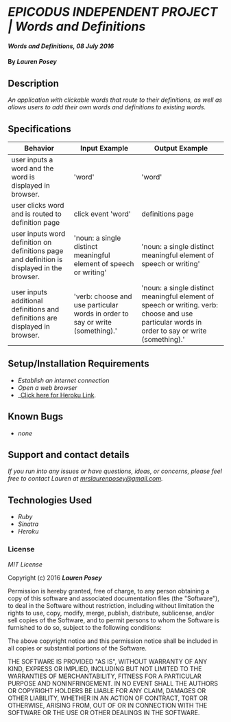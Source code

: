 # _EPICODUS INDEPENDENT PROJECT | Words and Definitions_

#### _Words and Definitions, 08 July 2016_

#### By _**Lauren Posey**_

## Description

_An application with clickable words that route to their definitions, as well as allows users to add their own words and definitions to existing words._

## Specifications

Behavior  | Input Example | Output Example
------------- | ------------- | -------------
user inputs a word and the word is displayed in browser. |'word'| 'word'
user clicks word and is routed to definition page |click event 'word'| definitions page
user inputs word definition on definitions page and definition is displayed in the browser. |'noun: a single distinct meaningful element of speech or writing' |'noun: a single distinct meaningful element of speech or writing'
user inputs additional definitions and definitions are displayed in browser. |'verb: choose and use particular words in order to say or write (something).'| 'noun: a single distinct meaningful element of speech or writing. verb: choose and use particular words in order to say or write (something).'

## Setup/Installation Requirements

* _Establish an internet connection_
* _Open a web browser_
* _<a href="https://polite-inuksuk-23162.herokuapp.com/">Click here for Heroku Link</a>.

## Known Bugs

* _none_

## Support and contact details

_If you run into any issues or have questions, ideas, or concerns, please feel free to contact Lauren at <a href="mailto:mrslaurenposey@gmail.com">mrslaurenposey@gmail.com</a>._

## Technologies Used

* _Ruby_
* _Sinatra_
* _Heroku_

### License

*MIT License*

Copyright (c) 2016 **_Lauren Posey_**

Permission is hereby granted, free of charge, to any person obtaining a copy of this software and associated documentation files (the "Software"), to deal in the Software without restriction, including without limitation the rights to use, copy, modify, merge, publish, distribute, sublicense, and/or sell copies of the Software, and to permit persons to whom the Software is furnished to do so, subject to the following conditions:

The above copyright notice and this permission notice shall be included in all copies or substantial portions of the Software.

THE SOFTWARE IS PROVIDED "AS IS", WITHOUT WARRANTY OF ANY KIND, EXPRESS OR IMPLIED, INCLUDING BUT NOT LIMITED TO THE WARRANTIES OF MERCHANTABILITY, FITNESS FOR A PARTICULAR PURPOSE AND NONINFRINGEMENT. IN NO EVENT SHALL THE AUTHORS OR COPYRIGHT HOLDERS BE LIABLE FOR ANY CLAIM, DAMAGES OR OTHER LIABILITY, WHETHER IN AN ACTION OF CONTRACT, TORT OR OTHERWISE, ARISING FROM, OUT OF OR IN CONNECTION WITH THE SOFTWARE OR THE USE OR OTHER DEALINGS IN THE SOFTWARE.
